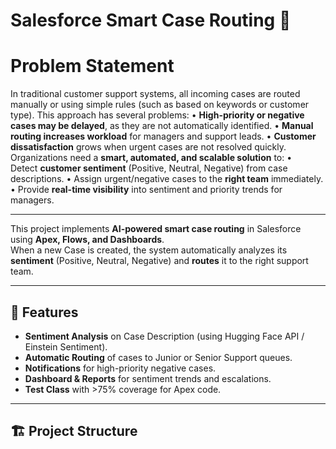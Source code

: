# Salesforce Smart Case Routing 🚀
# Problem Statement
In traditional customer support systems, all incoming cases are routed manually or using simple rules (such as based on keywords or customer type). This approach has several problems:
• **High-priority or negative cases may be delayed**, as they are not automatically identified.
• **Manual routing increases workload** for managers and support leads.
• **Customer dissatisfaction** grows when urgent cases are not resolved quickly.
Organizations need a **smart, automated, and scalable solution** to:
  • Detect **customer sentiment** (Positive, Neutral, Negative) from case descriptions.
  • Assign urgent/negative cases to the **right team** immediately.
  • Provide **real-time visibility** into sentiment and priority trends for managers.

---

This project implements **AI-powered smart case routing** in Salesforce using **Apex, Flows, and Dashboards**.  
When a new Case is created, the system automatically analyzes its **sentiment** (Positive, Neutral, Negative) and **routes** it to the right support team.  

---

## 📌 Features
- **Sentiment Analysis** on Case Description (using Hugging Face API / Einstein Sentiment).
- **Automatic Routing** of cases to Junior or Senior Support queues.
- **Notifications** for high-priority negative cases.
- **Dashboard & Reports** for sentiment trends and escalations.
- **Test Class** with >75% coverage for Apex code.

---

## 🏗️ Project Structure
